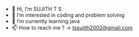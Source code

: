 - 👋 Hi, I’m SUJITH T S
- 👀 I’m interested in coding and problem solving
- 🌱 I’m currently learning java
- 📫 How to reach me ? -> tssujith2002@gmail.com

<!---
2002SUJITH/2002SUJITH is a ✨ special ✨ repository because its `README.md` (this file) appears on your GitHub profile.
You can click the Preview link to take a look at your changes.
--->
